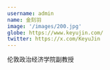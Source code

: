 ```yaml
---
username: admin
name: 金刻羽
image: '/images/200.jpg'
globe: https://www.keyujin.com/
twitter: https://x.com/KeyuJin
---
```

伦敦政治经济学院副教授
